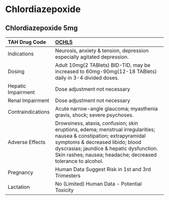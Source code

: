 # Chlordiazepoxide

## Chlordiazepoxide 5mg

| TAH Drug Code      | [OCHL5](https://www.tahsda.org.tw/drugs/hissearch.php?drug_code=OCHL5)                                                                                                                                                                                              |
|:-------------------|:--------------------------------------------------------------------------------------------------------------------------------------------------------------------------------------------------------------------------------------------------------------------|
| Indications        | Neurosis, anxiety & tension, depression especially agitated depression.                                                                                                                                                                                             |
| Dosing             | Adult 10mg(2 TABlets) BID-TID, may be increased to 60mg-90mg(12-18 TABlets) daily in 3-4 divided doses.                                                                                                                                                             |
| Hepatic Impairment | Dose adjustment not necessary                                                                                                                                                                                                                                       |
| Renal Impairment   | Dose adjustment not necessary                                                                                                                                                                                                                                       |
| Contraindications  | Acute narrow-angle glaucoma; myasthenia gravis, shock; severe psychoses.                                                                                                                                                                                            |
| Adverse Effects    | Drowsiness, ataxia, confusion; skin eruptions, edema; menstrual irregularities; nausea & constipation; extrapyramidal symptoms & decreased libido; blood dyscrasias; jaundice & hepatic dysfunction. Skin rashes; nausea; headache; decreased tolerance to alcohol. |
| Pregnancy          | Human Data Suggest Risk in 1st and 3rd Trimesters                                                                                                                                                                                                                   |
| Lactation          | No (Limited) Human Data - Potential Toxicity                                                                                                                                                                                                                        |

